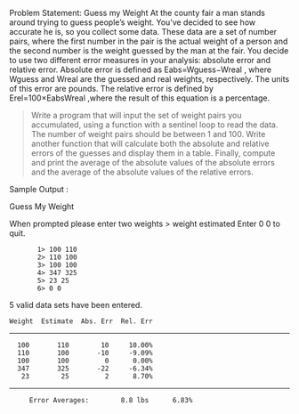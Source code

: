 Problem Statement:
Guess my Weight
At the county fair a man stands around trying to guess people’s weight. You’ve decided to see how accurate he is, so you
collect some data. These data are a set of number pairs, where the first number in the pair is the actual weight of a person
and the second number is the weight guessed by the man at the fair. You decide to use two different error measures in your 
analysis: absolute error and relative error. Absolute error is defined as   Eabs=Wguess−Wreal , where   Wguess  and   Wreal 
are the guessed and real weights, respectively. The units of this error are pounds. The relative error is defined by 
Erel=100×EabsWreal ,where the result of this equation is a percentage.

>Write a program that will input the set of weight pairs you accumulated, using a function with a sentinel loop to read the data. 
The number of weight pairs should be between 1 and 100.
>Write another function that will calculate both the absolute and relative errors of the guesses and display them in a table.
Finally, compute and print the average of the absolute values of the absolute errors and the average of the absolute values of
the relative errors.

Sample Output :

Guess My Weight

 When prompted please enter two weights >  weight  estimated
 Enter 0 0 to quit.

           1> 100 110
           2> 110 100
           3> 100 100
           4> 347 325
           5> 23 25
           6> 0 0
 5 valid data sets have been entered.

    Weight  Estimate  Abs. Err  Rel. Err
 ---------------------------------------
      100       110        10     10.00%
      110       100       -10     -9.09%
      100       100         0      0.00%
      347       325       -22     -6.34%
       23        25         2      8.70%
 ---------------------------------------
         Error Averages:        8.8 lbs      6.83%
